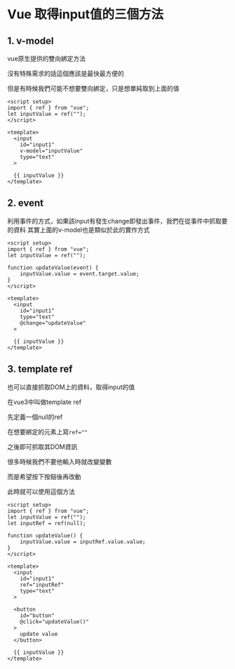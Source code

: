 # Vue 取得input值的三個方法


## 1. v-model
vue原生提供的雙向綁定方法

沒有特殊需求的話這個應該是最快最方便的

但是有時候我們可能不想要雙向綁定，只是想單純取到上面的值


```
<script setup>
import { ref } from "vue";
let inputValue = ref("");
</script>

<template>
  <input
    id="input1"
    v-model="inputValue"
    type="text"
  >

  {{ inputValue }}
</template>
```

## 2. event
利用事件的方式，如果該input有發生change即發出事件，我們在從事件中抓取要的資料
其實上面的v-model也是類似於此的實作方式

```
<script setup>
import { ref } from "vue";
let inputValue = ref("");

function updateValue(event) {
	inputValue.value = event.target.value;
}
</script>

<template>
  <input
    id="input1"
    type="text"
    @change="updateValue"
  >

  {{ inputValue }}
</template>

```

## 3. template ref 
也可以直接抓取DOM上的資料，取得input的值

在vue3中叫做template ref

先定義一個null的ref

在想要綁定的元素上寫`ref=""`

之後即可抓取其DOM資訊

很多時候我們不要他輸入時就改變變數

而是希望按下按鈕後再改動

此時就可以使用這個方法


```
<script setup>
import { ref } from "vue";
let inputValue = ref("");
let inputRef = ref(null);

function updateValue() {
	inputValue.value = inputRef.value.value;
}
</script>

<template>
  <input
    id="input1"
    ref="inputRef"
    type="text"
  >

  <button
    id="button"
    @click="updateValue()"
  >
    update value
  </button>
  
  {{ inputValue }}
</template>
```

